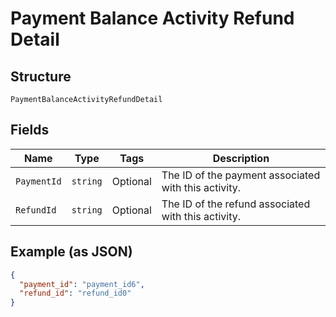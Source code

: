 
# Payment Balance Activity Refund Detail

## Structure

`PaymentBalanceActivityRefundDetail`

## Fields

| Name | Type | Tags | Description |
|  --- | --- | --- | --- |
| `PaymentId` | `string` | Optional | The ID of the payment associated with this activity. |
| `RefundId` | `string` | Optional | The ID of the refund associated with this activity. |

## Example (as JSON)

```json
{
  "payment_id": "payment_id6",
  "refund_id": "refund_id0"
}
```

